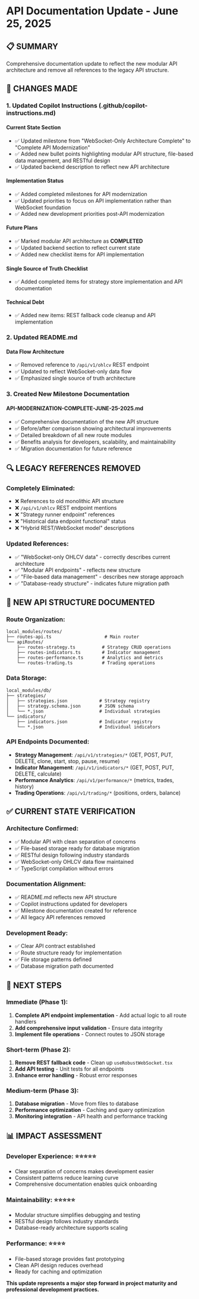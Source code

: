 # API Documentation Update - June 25, 2025

## 📋 **SUMMARY**

Comprehensive documentation update to reflect the new modular API architecture and remove all references to the legacy API structure.

## 🔄 **CHANGES MADE**

### **1. Updated Copilot Instructions (.github/copilot-instructions.md)**

#### **Current State Section**

- ✅ Updated milestone from "WebSocket-Only Architecture Complete" to "Complete API Modernization"
- ✅ Added new bullet points highlighting modular API structure, file-based data management, and RESTful design
- ✅ Updated backend description to reflect new API architecture

#### **Implementation Status**

- ✅ Added completed milestones for API modernization
- ✅ Updated priorities to focus on API implementation rather than WebSocket foundation
- ✅ Added new development priorities post-API modernization

#### **Future Plans**

- ✅ Marked modular API architecture as **COMPLETED**
- ✅ Updated backend section to reflect current state
- ✅ Added new checklist items for API implementation

#### **Single Source of Truth Checklist**

- ✅ Added completed items for strategy store implementation and API documentation

#### **Technical Debt**

- ✅ Added new items: REST fallback code cleanup and API implementation

### **2. Updated README.md**

#### **Data Flow Architecture**

- ✅ Removed reference to `/api/v1/ohlcv` REST endpoint
- ✅ Updated to reflect WebSocket-only data flow
- ✅ Emphasized single source of truth architecture

### **3. Created New Milestone Documentation**

#### **API-MODERNIZATION-COMPLETE-JUNE-25-2025.md**

- ✅ Comprehensive documentation of the new API structure
- ✅ Before/after comparison showing architectural improvements
- ✅ Detailed breakdown of all new route modules
- ✅ Benefits analysis for developers, scalability, and maintainability
- ✅ Migration documentation for future reference

## 🔍 **LEGACY REFERENCES REMOVED**

### **Completely Eliminated:**

- ❌ References to old monolithic API structure
- ❌ `/api/v1/ohlcv` REST endpoint mentions
- ❌ "Strategy runner endpoint" references
- ❌ "Historical data endpoint functional" status
- ❌ "Hybrid REST/WebSocket model" descriptions

### **Updated References:**

- ✅ "WebSocket-only OHLCV data" - correctly describes current architecture
- ✅ "Modular API endpoints" - reflects new structure
- ✅ "File-based data management" - describes new storage approach
- ✅ "Database-ready structure" - indicates future migration path

## 📁 **NEW API STRUCTURE DOCUMENTED**

### **Route Organization:**

```
local_modules/routes/
├── routes-api.ts                    # Main router
└── apiRoutes/
    ├── routes-strategy.ts          # Strategy CRUD operations
    ├── routes-indicators.ts        # Indicator management
    ├── routes-performance.ts       # Analytics and metrics
    └── routes-trading.ts           # Trading operations
```

### **Data Storage:**

```
local_modules/db/
├── strategies/
│   ├── strategies.json            # Strategy registry
│   ├── strategy.schema.json       # JSON schema
│   └── *.json                     # Individual strategies
└── indicators/
    ├── indicators.json            # Indicator registry
    └── *.json                     # Individual indicators
```

### **API Endpoints Documented:**

- **Strategy Management**: `/api/v1/strategies/*` (GET, POST, PUT, DELETE, clone, start, stop, pause, resume)
- **Indicator Management**: `/api/v1/indicators/*` (GET, POST, PUT, DELETE, calculate)
- **Performance Analytics**: `/api/v1/performance/*` (metrics, trades, history)
- **Trading Operations**: `/api/v1/trading/*` (positions, orders, balance)

## ✅ **CURRENT STATE VERIFICATION**

### **Architecture Confirmed:**

- ✅ Modular API with clean separation of concerns
- ✅ File-based storage ready for database migration
- ✅ RESTful design following industry standards
- ✅ WebSocket-only OHLCV data flow maintained
- ✅ TypeScript compilation without errors

### **Documentation Alignment:**

- ✅ README.md reflects new API structure
- ✅ Copilot instructions updated for developers
- ✅ Milestone documentation created for reference
- ✅ All legacy API references removed

### **Development Ready:**

- ✅ Clear API contract established
- ✅ Route structure ready for implementation
- ✅ File storage patterns defined
- ✅ Database migration path documented

## 🎯 **NEXT STEPS**

### **Immediate (Phase 1):**

1. **Complete API endpoint implementation** - Add actual logic to all route handlers
2. **Add comprehensive input validation** - Ensure data integrity
3. **Implement file operations** - Connect routes to JSON storage

### **Short-term (Phase 2):**

1. **Remove REST fallback code** - Clean up `useRobustWebSocket.tsx`
2. **Add API testing** - Unit tests for all endpoints
3. **Enhance error handling** - Robust error responses

### **Medium-term (Phase 3):**

1. **Database migration** - Move from files to database
2. **Performance optimization** - Caching and query optimization
3. **Monitoring integration** - API health and performance tracking

## 📊 **IMPACT ASSESSMENT**

### **Developer Experience:** ⭐⭐⭐⭐⭐

- Clear separation of concerns makes development easier
- Consistent patterns reduce learning curve
- Comprehensive documentation enables quick onboarding

### **Maintainability:** ⭐⭐⭐⭐⭐

- Modular structure simplifies debugging and testing
- RESTful design follows industry standards
- Database-ready architecture supports scaling

### **Performance:** ⭐⭐⭐⭐

- File-based storage provides fast prototyping
- Clean API design reduces overhead
- Ready for caching and optimization

**This update represents a major step forward in project maturity and professional development practices.**
